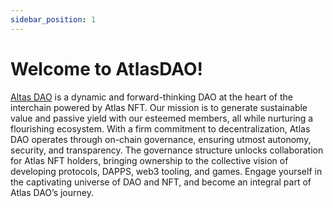 ```yaml
---
sidebar_position: 1
---
```


# Welcome to AtlasDAO!

[Altas
DAO](https://daodao.zone/dao/juno1hcldlknu2mn3exckkg75tyzjnderl95zyjte2wl495z9jla0rmdqegxlxx/home)
is a dynamic and forward-thinking DAO at the heart of the interchain powered by Atlas NFT. Our mission is to generate sustainable value and passive yield with our esteemed members, all while nurturing a flourishing ecosystem. With a firm commitment to decentralization, Atlas DAO operates through on-chain governance, ensuring utmost autonomy, security, and transparency. The governance structure unlocks collaboration for Atlas NFT holders, bringing ownership to the collective vision of developing protocols, DAPPS, web3 tooling, and games. Engage yourself in the captivating universe of DAO and NFT, and become an integral part of Atlas DAO’s journey.


